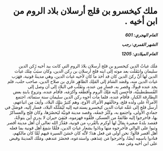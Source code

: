 <h1 dir="rtl">ملك كيخسرو بن قلج أرسلان بلاد الروم من ابن أخيه .</h1>

<h5 dir="rtl">العام الهجري:  601

الشهر القمري: رجب

العام الميلادي: 1205</h5>

<p dir="rtl">مَلَك غياثُ الدين كيخسرو بن قلج أرسلان بلادَ الرومِ التي كانت بيد أخيه رُكن الدين سليمان وانتَقَلَت بعد موته إلى ابنه قلج أرسلان بن ركن الدين، وكان سبَبُ مِلك غياث الدين لها أنَّ ركنَ الدين كان قد أخذ ما كان لأخيه غياث الدين، وهي مدينةُ قونية، فهَرَب غياث الدين منه، وقَصَد الشامَ إلى المَلِك الظاهر غازي بن صلاح الدين، صاحب حلب، فلم يجد عنده قبولًا، وقصر به، فسار مِن عنده، وتقَلَّب في البلاد إلى أن وصل إلى القُسطنطينيَّة، فأحسن إليه مَلِكُ الروم وأقطَعَه وأكرَمَه، فأقام عنده، وتزوجَ بابنةِ بعض البطارقة الكبارِ، فأقام عنده، فلما مات أخوه ركن الدين سليمان سنة ستمائة، اجتمع الأمراءُ على ولده قلج، وخالَفَهم الأتراك الأوج، وهم كثيرٌ بتلك البلاد، وأنِفَ مِن اتباعهم، أرسل قلج إلى عَمِّه غياث الدين كيخسرو يستدعيه إليه ليُمَلِّكَه البلاد، فسار إليه، فوصَلَ في جمادى الأولى، واجتمع به، وكَثُرَ جَمعُه، وقصد مدينة قونيَّة ليَحصُرَها، وكان قلج والعساكرُ بها، فأخرجوا إليه طائفةً من العسكر، فلَقُوه فهزموه، فبَقِيَ حيران لا يدري أين يتوجَّهُ، فقصد بلدةً صغيرة يقالُ لها أوكرم بالقُربِ من قونية، فقَدَّرَ الله تعالى أن أهل مدينة أقصر وثبوا على الوالي فأخرجوه منها ونادَوا بشعار غياثِ الدين، فلَمَّا سَمِعَ أهل قونية بما فعله أهل أقصر قالوا: نحن أولى مَن فعل هذا؛ لأنَّه كان حَسَنَ السيرة فيهم لَمَّا كان مالكهم، فنادوا باسمِه أيضًا، وأخرجوا مَن عِندَهم، واستدعوه، فحضَرَ عندهم، ومَلَك المدينةَ وقبض على ابن أخيه ومَن معه.</p></br>
